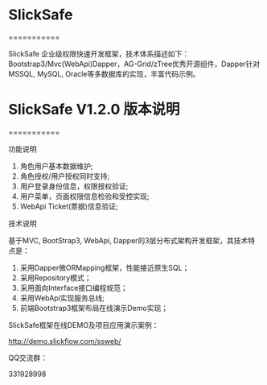 ﻿# SlickSafe
===========

SlickSafe 企业级权限快速开发框架，技术体系描述如下：Bootstrap3/Mvc(WebApi)Dapper，AG-Grid/zTree优秀开源组件，Dapper针对MSSQL, MySQL, Oracle等多数据库的实现，丰富代码示例。


# SlickSafe V1.2.0 版本说明
===========

功能说明

1. 角色用户基本数据维护;
2. 角色授权/用户授权同时支持;
3. 用户登录身份信息，权限授权验证;
4. 用户菜单，页面权限信息检验和受控实现;
5. WebApi Ticket(票据)信息验证;


技术说明

基于MVC, BootStrap3, WebApi, Dapper的3层分布式架构开发框架，其技术特点是：

1.  采用Dapper微ORMapping框架，性能接近原生SQL；
2.  采用Repository模式；
3.  采用面向Interface接口编程规范；
4.  采用WebApi实现服务总线;
5.  前端Bootstrap3框架布局在线演示Demo实现；

SlickSafe框架在线DEMO及项目应用演示案例：

http://demo.slickflow.com/ssweb/


QQ交流群：

331928998

